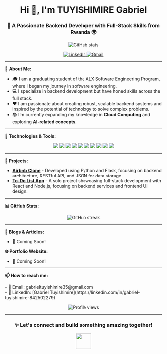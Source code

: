 <h1 align="center">Hi 👋, I'm TUYISHIMIRE Gabriel</h1>
<h3 align="center">🚀 A Passionate Backend Developer with Full-Stack Skills from Rwanda 🌍</h3>

<p align="center">
  <img src="https://github-readme-stats.vercel.app/api?username=GabieSE&show_icons=true&theme=radical" alt="GitHub stats" />
</p>

<p align="center">
  <a href="https://linkedin.com/in/gabriel-tuyishimire-842502279" target="blank">
    <img src="https://img.shields.io/badge/-LinkedIn-0077B5?style=for-the-badge&logo=linkedin&logoColor=white" alt="LinkedIn" />
  </a>
  <a href="mailto:gabrieltuyishimire35@gmail.com" target="blank">
    <img src="https://img.shields.io/badge/-Gmail-D14836?style=for-the-badge&logo=gmail&logoColor=white" alt="Gmail" />
  </a>
</p>

---

🌟 **About Me:**
- 🎓 I am a graduating student of the ALX Software Engineering Program, where I began my journey in software engineering.
- 💻 I specialize in backend development but have honed skills across the full stack.
- ❤️ I am passionate about creating robust, scalable backend systems and inspired by the potential of technology to solve complex problems.
- 📚 I’m currently expanding my knowledge in **Cloud Computing** and exploring **AI-related concepts**.

---

**🔧 Technologies & Tools:**

<p align="center">
  <img src="https://img.shields.io/badge/Python-3776AB?style=for-the-badge&logo=python&logoColor=white" />
  <img src="https://img.shields.io/badge/Flask-000000?style=for-the-badge&logo=flask&logoColor=white" />
  <img src="https://img.shields.io/badge/React-61DAFB?style=for-the-badge&logo=react&logoColor=black" />
  <img src="https://img.shields.io/badge/Node.js-339933?style=for-the-badge&logo=nodedotjs&logoColor=white" />
  <img src="https://img.shields.io/badge/JavaScript-F7DF1E?style=for-the-badge&logo=javascript&logoColor=black" />
  <img src="https://img.shields.io/badge/HTML5-E34F26?style=for-the-badge&logo=html5&logoColor=white" />
  <img src="https://img.shields.io/badge/CSS3-1572B6?style=for-the-badge&logo=css3&logoColor=white" />
  <img src="https://img.shields.io/badge/REST-02569B?style=for-the-badge&logo=rest&logoColor=white" />
  <img src="https://img.shields.io/badge/Git-F05032?style=for-the-badge&logo=git&logoColor=white" />
  <img src="https://img.shields.io/badge/GitHub-181717?style=for-the-badge&logo=github&logoColor=white" />
</p>

---

**🚀 Projects:**
- [**Airbnb Clone**](https://github.com/GabieSE/AirBnB_clone_v4) - Developed using Python and Flask, focusing on backend architecture, RESTful API, and JSON for data storage.
- [**To-Do List App**](https://github.com/GabieSE/task-vanguard-web-app) - A solo project showcasing full-stack development with React and Node.js, focusing on backend services and frontend UI design.

---

**📊 GitHub Stats:**
<p align="center">
  <img src="https://github-readme-streak-stats.herokuapp.com/?user=GabieSE&theme=radical" alt="GitHub streak" />
</p>

---

**📝 Blogs & Articles:**
- 🚧 Coming Soon!

**🌐 Portfolio Website:**
- 🚧 Coming Soon!

---

**📫 How to reach me:**
<p align="left">
  - 📧 Email: gabrieltuyishimire35@gmail.com <br />
  - 💼 LinkedIn: [Gabriel Tuyishimire](https://linkedin.com/in/gabriel-tuyishimire-842502279)
</p>

<p align="center">
  <img src="https://komarev.com/ghpvc/?username=GabieSE&label=Profile%20views&color=0e75b6&style=flat" alt="Profile views" />
</p>

---

<h3 align="center">✨ Let's connect and build something amazing together!</h3>

<p align="center">
  <img src="https://media.giphy.com/media/3o7aD4S6pn9b3gnJ5m/giphy.gif" width="50" />
</p>
